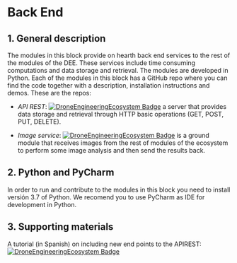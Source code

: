 # Back End
## 1. General description
The modules in this block provide on hearth back end services to the rest of the modules of the DEE. These services include time consuming computations and data storage and retrieval. The modules are developed in Python.
Each of the modules in this block has a GitHub repo where you can find the code together with a description, installation instructions and demos. These are the repos:

* *API REST*:
[![DroneEngineeringEcosystem Badge](https://img.shields.io/badge/DEE-APIREST-brightgreen.svg)](https://github.com/dronsEETAC/APIRESTDEE) a server that provides data storage and retrieval through HTTP basic operations (GET, POST, PUT, DELETE).      

* *Image service*:
[![DroneEngineeringEcosystem Badge](https://img.shields.io/badge/DEE-ImageService-brightgreen.svg)](https://github.com/dronsEETAC/ImageService)  is a ground module that receives images from the rest of modules of the ecosystem to perform some image analysis and then send the results back.


## 2. Python and PyCharm
In order to run and contribute to the modules in this block you need to install versión 3.7 of Python. We recomend you to use PyCharm as IDE for development in Python.
## 3. Supporting materials
A tutorial (in Spanish) on including new end points to the APIREST:
[![DroneEngineeringEcosystem Badge](https://img.shields.io/badge/DEE-video_tutorial_APIREST-pink.svg)](https://www.youtube.com/playlist?list=PLyAtSQhMsD4o3VIWiQ7xYB9dx7f-C8Ju1)


